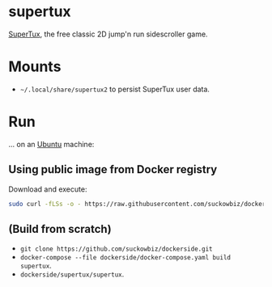 # supertux
[SuperTux](https://supertuxproject.org/), the free classic 2D jump'n run sidescroller game.

# Mounts
- `~/.local/share/supertux2` to persist SuperTux user data.

# Run
...  on an [Ubuntu](http://www.ubuntu.com/download/desktop) machine:

## Using public image from Docker registry
Download and execute:

```bash
sudo curl -fLSs -o - https://raw.githubusercontent.com/suckowbiz/dockerside/master/supertux/supertux > /usr/bin/supertux && sudo chmod +x /usr/bin/supertux
```

## (Build from scratch) 
- `git clone https://github.com/suckowbiz/dockerside.git`
- `docker-compose --file dockerside/docker-compose.yaml build supertux`.
- `dockerside/supertux/supertux`.